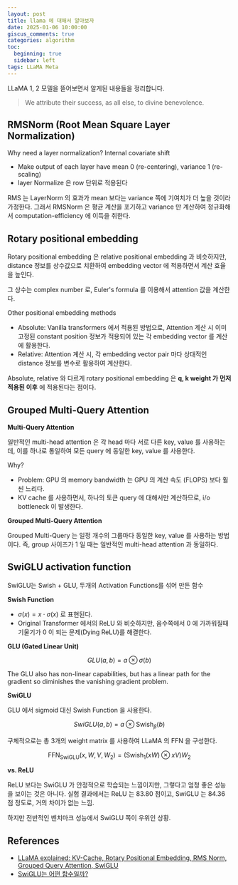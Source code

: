 ```yaml
---
layout: post
title: llama 에 대해서 알아보자
date: 2025-01-06 10:00:00
giscus_comments: true
categories: algorithm
toc:
  beginning: true
  sidebar: left
tags: LLaMA Meta
---
```


LLaMA 1, 2 모델을 뜯어보면서 알게된 내용들을 정리합니다.

> We attribute their success, as all else, to divine benevolence.

## RMSNorm (Root Mean Square Layer Normalization)

Why need a layer normalization? Internal covariate shift
- Make output of each layer have mean 0 (re-centering), variance 1 (re-scaling)
- layer Normalize 은 row 단위로 적용된다 

RMS 는 LayerNorm 의 효과가 mean 보다는 variance 쪽에 기여치가 더 높을 것이라 가정한다.
그래서 RMSNorm 은 평균 계산을 포기하고 variance 만 계산하여 정규화해서 computation-efficiency 에 이득을 취한다.


## Rotary positional embedding

Rotary positional embedding 은 relative positional embedding 과 비슷하지만, distance 정보를 상수값으로 치환하여 embedding vector 에 적용하면서 계산 효율을 높인다.

그 상수는 complex number 로, Euler's formula 를 이용해서 attention 값을 계산한다.

Other positional embedding methods
- Absolute: Vanilla transformers 에서 적용된 방법으로, Attention 계산 시 이미 고정된 constant position 정보가 적용되어 있는 각 embedding vector 를 계산에 활용한다.
- Relative: Attention 계산 시, 각 embedding vector pair 마다 상대적인 distance 정보를 변수로 활용하여 계산한다. 

Absolute, relative 와 다르게 rotary positional embedding 은 **q, k weight 가 먼저 적용된 이후** 에 적용된다는 점이다.


## Grouped Multi-Query Attention


**Multi-Query Attention**

일반적인 multi-head attention 은 각 head 마다 서로 다른 key, value 를 사용하는데, 이를 하나로 통일하여 모든 query 에 동일한 key, value 를 사용한다.

Why?
- Problem: GPU 의 memory bandwidth 는 GPU 의 계산 속도 (FLOPS) 보다 훨씬 느리다. 
- KV cache 를 사용하면서, 하나의 토큰 query 에 대해서만 계산하므로, i/o bottleneck 이 발생한다.

**Grouped Multi-Query Attention**

Grouped Multi-Query 는 일정 개수의 그룹마다 동일한 key, value 를 사용하는 방법이다. 즉, group 사이즈가 1 일 때는 일반적인 multi-head attention 과 동일하다.

## SwiGLU activation function

SwiGLU는 Swish + GLU, 두개의 Activation Functions를 섞어 만든 함수

**Swish Function**
- $\sigma(x) = x \cdot \sigma(x)$ 로 표현된다. 
- Original Transformer 에서의 ReLU 와 비슷하지만, 음수쪽에서 0 에 가까워질때 기울기가 0 이 되는 문제(Dying ReLU)를 해결한다. 

**GLU (Gated Linear Unit)**

$$
GLU(a, b) = a \otimes \sigma(b)
$$

The GLU also has non-linear capabilities, but has a linear path for the gradient so diminishes the vanishing gradient problem.

**SwiGLU**

GLU 에서 sigmoid 대신 Swish Function 을 사용한다. 

$$ 
SwiGLU(a, b) = a \otimes \text{Swish}_\beta(b)
$$

구체적으로는 총 3개의 weight matrix 를 사용하여 LLaMA 의 FFN 을 구성한다. 

$$
\text{FFN}_\text{SwiGLU}(x, W, V, W_2) = (\text{Swish}_1(xW) \otimes xV)W_2
$$

**vs. ReLU**

ReLU 보다는 SwiGLU 가 안정적으로 학습되는 느낌이지만, 그렇다고 엄청 좋은 성능을 보이는 것은 아니다. 실험 결과에서는 ReLU 는 83.80 점이고, SwiGLU 는 84.36 점 정도로, 거의 차이가 없는 느낌. 

하지만 전반적인 벤치마크 성능에서 SwiGLU 쪽이 우위인 상황.

## References

- [LLaMA explained: KV-Cache, Rotary Positional Embedding, RMS Norm, Grouped Query Attention, SwiGLU](https://www.youtube.com/watch?v=Mn_9W1nCFLo&ab_channel=UmarJamil)
- [SwiGLU는 어떤 함수일까?](https://jihan819.tistory.com/entry/AI-SwiGLU%EB%8A%94-%EC%96%B4%EB%96%A4-%ED%95%A8%EC%88%98%EC%9D%BC%EA%B9%8C)